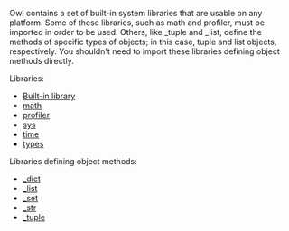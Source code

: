 Owl contains a set of built-in system libraries that are usable on any platform. Some of these libraries, such as math and profiler, must be imported in order to be used. Others, like _tuple and _list, define the methods of specific types of objects; in this case, tuple and list objects, respectively. You shouldn't need to import these libraries defining object methods directly.

Libraries:

-   [Built-in library](Built-in_library "wikilink")
-   [math](math "wikilink")
-   [profiler](profiler "wikilink")
-   [sys](sys "wikilink")
-   [time](time "wikilink")
-   [types](types "wikilink")

Libraries defining object methods:

-   [_dict](Dictionaries "wikilink")
-   [_list](Lists "wikilink")
-   [_set](Sets "wikilink")
-   [_str](Strings "wikilink")
-   [_tuple](Tuples "wikilink")
